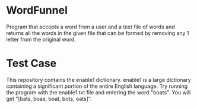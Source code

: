 # WordFunnel
Program that accepts a word from a user and a text file of words and returns all the words in the given file that can be formed by removing any 1 letter from the original word.

# Test Case
This repository contains the enable1 dictionary. enable1 is a large dictionary containing a significant portion of the entire English language. Try running the program with the enable1.txt file and entering the word "boats". You will get "[bats, boas, boat, bots, oats]".
